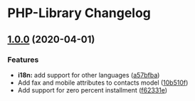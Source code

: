 # PHP-Library Changelog
## [1.0.0](http://bitbucket.ratepay.com:7999///compare/0.10.1...1.0.0) (2020-04-01)


### Features

* **i18n:** add support for other languages ([a57bfba](http://bitbucket.ratepay.com:7999///commit/a57bfba414ec22668640130874c899eef78b49e4))
* Add fax and mobile attributes to contacts model ([10b510f](http://bitbucket.ratepay.com:7999///commit/10b510f657d40eaa4fd8e60e640cf1980aa76df2))
* Add support for zero percent installment ([f62331e](http://bitbucket.ratepay.com:7999///commit/f62331eaa2f4b9081dd1ca1f2a7c35f69486d053))
